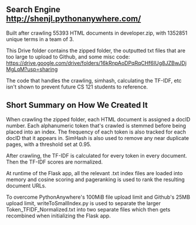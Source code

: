 ## Search Engine http://shenjl.pythonanywhere.com/
Built after crawling 55393 HTML documents in developer.zip, with 1352851 unique terms in a team of 3.

This Drive folder contains the zipped folder, the outputted txt files that are too large to upload to Github, and some misc code:  
https://drive.google.com/drive/folders/16kRnpAoDPqRqCHf6IUg8JZBwJDjMgLqM?usp=sharing  
  
The code that handles the crawling, simhash, calculating the TF-IDF, etc isn't shown to prevent future CS 121 students to reference. 

## Short Summary on How We Created It
When crawling the zipped folder, each HTML document is assigned a docID number. Each alphanumeric token that's crawled is stemmed before being placed into an index. The frequency of each token is also tracked for each docID that it appears in. SimHash is also used to remove any near duplicate pages, with a threshold set at 0.95.

After crawling, the TF-IDF is calculated for every token in every document. Then the TF-IDF scores are normalized.

At runtime of the Flask app, all the relevant .txt index files are loaded into memory and cosine scoring and pageranking is used to rank the resulting document URLs.  
  
To overcome PythonAnywhere's 100MiB file upload limit and Github's 25MB upload limit, writeToSmallIndex.py is used to separate the larger Token_TFIDF_Normalized.txt into two separate files which then gets recombined when initializing the Flask app.
